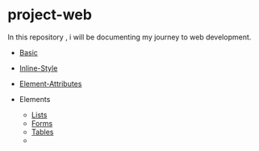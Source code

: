 # project-web
 In this repository , i will be documenting my journey to web development.

  

- [Basic](html/basic/basic.md)
  
- [Inline-Style](html/inline-style/style.md)
  
- [Element-Attributes](html/element-attributes/element-attributes.md)
  
- Elements
  
  - [Lists](html/lists/list.md)
  - [Forms](html/forms/form.md)
  - [Tables](html/table/tabel.md)
  - []()
  
  
  
  


